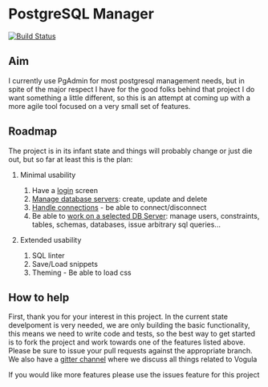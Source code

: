 # PostgreSQL Manager

[![Build Status](https://travis-ci.org/purefan/vogula.svg?branch=master)](https://travis-ci.org/purefan/vogula)

## Aim
I currently use PgAdmin for most postgresql management needs, but in spite of the major respect I have for the good folks behind that project I do want something a little different, so this is an attempt at coming up with a more agile tool focused on a very small set of features.

## Roadmap
The project is in its infant state and things will probably change or just die out, but so far at least this is the plan:

1. Minimal usability

	1. Have a [login](https://github.com/purefan/vogula/tree/feature/log-in) screen
	2. [Manage database servers](https://github.com/purefan/vogula/tree/feature/manage-db-servers): create, update and delete
	3. [Handle connections](https://github.com/purefan/vogula/tree/feature/handle-connections) - be able to connect/disconnect
	4. Be able to [work on a selected DB Server](https://github.com/purefan/vogula/tree/feature/dbserver-view): manage users, constraints, tables, schemas, databases, issue arbitrary sql queries...

2. Extended usability

	1. SQL linter
	2. Save/Load snippets
	3. Theming - Be able to load css 

## How to help
First, thank you for your interest in this project. In the current state develpoment is very needed, we are only building the basic functionality, this means we need to write code and tests, so the best way to get started is to fork the project and work towards one of the features listed above. Please be sure to issue your pull requests against the appropriate branch. We also have a [gitter channel](https://gitter.im/vogula/Lobby) where we discuss all things related to Vogula

If you would like more features please use the issues feature for this project
